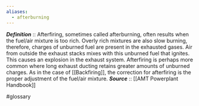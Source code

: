 ```yaml
---
aliases:
  - afterburning
---
```


***Definition***    :: Afterfiring, sometimes called afterburning, often results when the fuel/air mixture is too rich. Overly rich mixtures are also slow burning, therefore, charges of unburned fuel are present in the exhausted gases. Air from outside the exhaust stacks mixes with this unburned fuel that ignites. This causes an explosion in the exhaust system. Afterfiring is perhaps more common where long exhaust ducting retains greater amounts of unburned charges. As in the case of [[Backfiring]], the correction for afterfiring is the proper adjustment of the fuel/air mixture.
***Source***         :: [[AMT Powerplant Handbook]]

#glossary